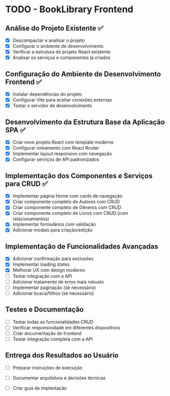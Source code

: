 # TODO - BookLibrary Frontend

## Análise do Projeto Existente ✅
- [x] Descompactar e analisar o projeto
- [x] Configurar o ambiente de desenvolvimento
- [x] Verificar a estrutura do projeto React existente
- [x] Analisar os serviços e componentes já criados

## Configuração do Ambiente de Desenvolvimento Frontend ✅
- [x] Instalar dependências do projeto
- [x] Configurar Vite para aceitar conexões externas
- [x] Testar o servidor de desenvolvimento

## Desenvolvimento da Estrutura Base da Aplicação SPA ✅
- [x] Criar novo projeto React com template moderno
- [x] Configurar roteamento com React Router
- [x] Implementar layout responsivo com navegação
- [x] Configurar serviços de API padronizados

## Implementação dos Componentes e Serviços para CRUD ✅
- [x] Implementar página Home com cards de navegação
- [x] Criar componente completo de Autores com CRUD
- [x] Criar componente completo de Gêneros com CRUD
- [x] Criar componente completo de Livros com CRUD (com relacionamentos)
- [x] Implementar formulários com validação
- [x] Adicionar modais para criação/edição

## Implementação de Funcionalidades Avançadas
- [x] Adicionar confirmação para exclusões
- [x] Implementar loading states
- [x] Melhorar UX com design moderno
- [ ] Testar integração com a API
- [ ] Adicionar tratamento de erros mais robusto
- [ ] Implementar paginação (se necessário)
- [ ] Adicionar busca/filtros (se necessário)

## Testes e Documentação
- [ ] Testar todas as funcionalidades CRUD
- [ ] Verificar responsividade em diferentes dispositivos
- [ ] Criar documentação do frontend
- [ ] Testar integração completa com a API

## Entrega dos Resultados ao Usuário
- [ ] Preparar instruções de execução
- [ ] Documentar arquitetura e decisões técnicas
- [ ] Criar guia de implantação

